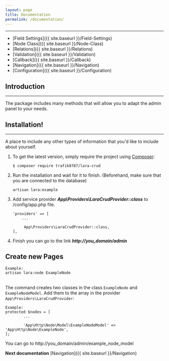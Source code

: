```yaml
---
layout: page
title: Documentation
permalink: /documentation/
---
```

***

- [Field Settings]({{ site.baseurl }}/Field-Settings)
- [Node Class]({{ site.baseurl }}/Node-Class)
- [Relations]({{ site.baseurl }}/Relations)
- [Validation]({{ site.baseurl }}/Validation)
- [Callback]({{ site.baseurl }}/Callback)
- [Navigation]({{ site.baseurl }}/Navigation)
- [Configuration]({{ site.baseurl }}/Configuration)


## Introduction
***
The package includes many methods that will allow you to adapt the admin panel to your needs.

## Installation!
***
A place to include any other types of information that you'd like to include about yourself.

1. To get the latest version, simply require the project using [Composer](https://getcomposer.org):
 
    ```
    $ composer require trafik8787/lara-crud 

    ```
    
2. Run the installation and wait for it to finish. (Beforehand, make sure that you are connected to the database)
     
    ```
    artisan lara:example
    ```
    
3. Add service provider ***App\Providers\LaraCrudProvider::class*** to /config/app.php file.

    ```
    'providers' => [
        ...
    
         App\Providers\LaraCrudProvider::class,
    ],
    
    ```

4. Finish you can go to the link ***http://you_domain/admin***


## Create new Pages

    Example:
    artisan lara:node ExampleNode
 
&nbsp;   
The command creates two classes in the class `ExampleNode` and `ExampleNodeModel`. Add them to the array in the provider `App\Providers\LaraCrudProvider`:

    Example:
    protected $nodes = [
            ...
    
            'App\Http\Node\Model\ExampleNodeModel' => 'App\Http\Node\ExampleNode',
    ];
    

You can go to http://you_domain/admin/example_node_model        
    
**Next documentation** [Navigation]({{ site.baseurl }}/Navigation)
    
